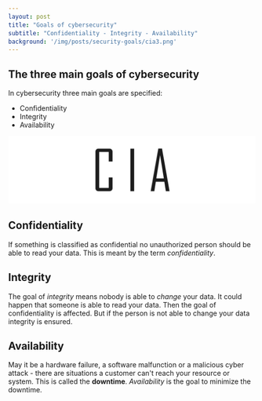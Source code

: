 ```yaml
---
layout: post
title: "Goals of cybersecurity"
subtitle: "Confidentiality - Integrity - Availability"
background: '/img/posts/security-goals/cia3.png'
---
```


## The three main goals of cybersecurity
In cybersecurity three main goals are specified:
- Confidentiality  
- Integrity  
- Availability

![picture-cia](/img/posts/security-goals/cia.png)

## Confidentiality
If something is classified as confidential no unauthorized person should be able to read your data. This is meant by the term *confidentiality*.

## Integrity
The goal of *integrity* means nobody is able to *change* your data. It could happen that someone is able to read your data. Then the goal of confidentiality is affected. But if the person is not able to change your data integrity is ensured.

## Availability
May it be a hardware failure, a software malfunction or a malicious cyber attack - there are situations a customer can't reach your resource or system. This is called the **downtime**. *Availability* is the goal to minimize the downtime.
